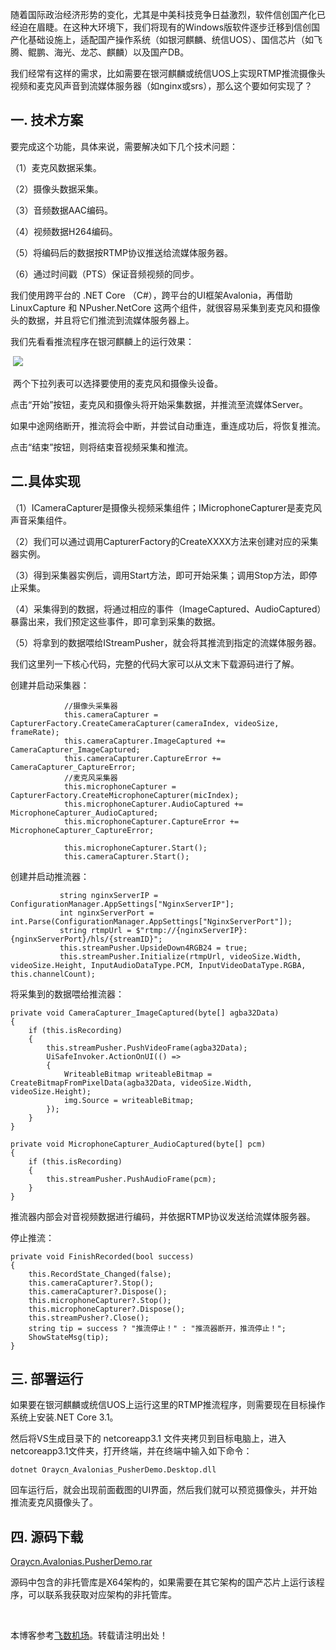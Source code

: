 
随着国际政治经济形势的变化，尤其是中美科技竞争日益激烈，软件信创国产化已经迫在眉睫。在这种大环境下，我们将现有的Windows版软件逐步迁移到信创国产化基础设施上，适配国产操作系统（如银河麒麟、统信UOS）、国信芯片（如飞腾、鲲鹏、海光、龙芯、麒麟）以及国产DB。


我们经常有这样的需求，比如需要在银河麒麟或统信UOS上实现RTMP推流摄像头视频和麦克风声音到流媒体服务器（如nginx或srs），那么这个要如何实现了？


## 一. 技术方案


要完成这个功能，具体来说，需要解决如下几个技术问题：


（1）麦克风数据采集。


（2）摄像头数据采集。


（3）音频数据AAC编码。


（4）视频数据H264编码。


（5）将编码后的数据按RTMP协议推送给流媒体服务器。


（6）通过时间戳（PTS）保证音频视频的同步。


我们使用跨平台的 .NET Core （C\#），跨平台的UI框架Avalonia，再借助 LinuxCapture 和 NPusher.NetCore 这两个组件，就很容易采集到麦克风和摄像头的数据，并且将它们推流到流媒体服务器上。


我们先看看推流程序在银河麒麟上的运行效果：


 ![](https://img2024.cnblogs.com/blog/513369/202410/513369-20241023091816856-390327372.png)


 两个下拉列表可以选择要使用的麦克风和摄像头设备。


点击“开始”按钮，麦克风和摄像头将开始采集数据，并推流至流媒体Server。


如果中途网络断开，推流将会中断，并尝试自动重连，重连成功后，将恢复推流。


点击“结束”按钮，则将结束音视频采集和推流。


## 二.具体实现


（1）ICameraCapturer是摄像头视频采集组件；IMicrophoneCapturer是麦克风声音采集组件。


（2）我们可以通过调用CapturerFactory的CreateXXXX方法来创建对应的采集器实例。


（3）得到采集器实例后，调用Start方法，即可开始采集；调用Stop方法，即停止采集。


（4）采集得到的数据，将通过相应的事件（ImageCaptured、AudioCaptured）暴露出来，我们预定这些事件，即可拿到采集的数据。


（5）将拿到的数据喂给IStreamPusher，就会将其推流到指定的流媒体服务器。


我们这里列一下核心代码，完整的代码大家可以从文末下载源码进行了解。


创建并启动采集器：




```
            //摄像头采集器
            this.cameraCapturer = CapturerFactory.CreateCameraCapturer(cameraIndex, videoSize, frameRate);
            this.cameraCapturer.ImageCaptured += CameraCapturer_ImageCaptured;
            this.cameraCapturer.CaptureError += CameraCapturer_CaptureError;
            //麦克风采集器
            this.microphoneCapturer = CapturerFactory.CreateMicrophoneCapturer(micIndex);
            this.microphoneCapturer.AudioCaptured += MicrophoneCapturer_AudioCaptured;
            this.microphoneCapturer.CaptureError += MicrophoneCapturer_CaptureError;
 
            this.microphoneCapturer.Start();
            this.cameraCapturer.Start();
```


创建并启动推流器： 




```
           string nginxServerIP = ConfigurationManager.AppSettings["NginxServerIP"]; 
           int nginxServerPort = int.Parse(ConfigurationManager.AppSettings["NginxServerPort"]); 
           string rtmpUrl = $"rtmp://{nginxServerIP}:{nginxServerPort}/hls/{streamID}";
           this.streamPusher.UpsideDown4RGB24 = true;
           this.streamPusher.Initialize(rtmpUrl, videoSize.Width, videoSize.Height, InputAudioDataType.PCM, InputVideoDataType.RGBA, this.channelCount);
```


将采集到的数据喂给推流器：




```
private void CameraCapturer_ImageCaptured(byte[] agba32Data)
{ 
    if (this.isRecording)
    {
        this.streamPusher.PushVideoFrame(agba32Data); 
        UiSafeInvoker.ActionOnUI(() =>
        {
            WriteableBitmap writeableBitmap = CreateBitmapFromPixelData(agba32Data, videoSize.Width, videoSize.Height);
            img.Source = writeableBitmap;
        }); 
    }
}
 
private void MicrophoneCapturer_AudioCaptured(byte[] pcm)
{
    if (this.isRecording)
    {
        this.streamPusher.PushAudioFrame(pcm);
    }
}
```


推流器内部会对音视频数据进行编码，并依据RTMP协议发送给流媒体服务器。


停止推流： 




```
private void FinishRecorded(bool success)
{ 
    this.RecordState_Changed(false);
    this.cameraCapturer?.Stop();
    this.cameraCapturer?.Dispose();
    this.microphoneCapturer?.Stop();
    this.microphoneCapturer?.Dispose();
    this.streamPusher?.Close();
    string tip = success ? "推流停止！" : "推流器断开，推流停止！";
    ShowStateMsg(tip); 
}
```


## 三. 部署运行


如果要在银河麒麟或统信UOS上运行这里的RTMP推流程序，则需要现在目标操作系统上安装.NET Core 3\.1。


然后将VS生成目录下的 netcoreapp3\.1 文件夹拷贝到目标电脑上，进入netcoreapp3\.1文件夹，打开终端，并在终端中输入如下命令：




```
dotnet Oraycn_Avalonias_PusherDemo.Desktop.dll
```


回车运行后，就会出现前面截图的UI界面，然后我们就可以预览摄像头，并开始推流麦克风摄像头了。


## 四. 源码下载


[Oraycn.Avalonias.PusherDemo.rar](https://github.com)


源码中包含的非托管库是X64架构的，如果需要在其它架构的国产芯片上运行该程序，可以联系我获取对应架构的非托管库。


 


 本博客参考[飞数机场](https://ze16.com)。转载请注明出处！
